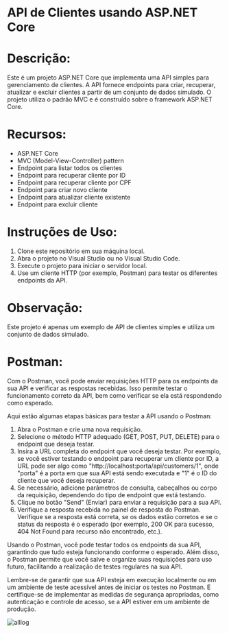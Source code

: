 

# API de Clientes usando ASP.NET Core

# Descrição:
Este é um projeto ASP.NET Core que implementa uma API simples para gerenciamento de clientes.
A API fornece endpoints para criar, recuperar, atualizar e excluir clientes a partir de um conjunto de dados simulado.
O projeto utiliza o padrão MVC e é construído sobre o framework ASP.NET Core.

# Recursos:
- ASP.NET Core
- MVC (Model-View-Controller) pattern
- Endpoint para listar todos os clientes
- Endpoint para recuperar cliente por ID
- Endpoint para recuperar cliente por CPF
- Endpoint para criar novo cliente
- Endpoint para atualizar cliente existente
- Endpoint para excluir cliente

# Instruções de Uso:
1. Clone este repositório em sua máquina local.
2. Abra o projeto no Visual Studio ou no Visual Studio Code.
3. Execute o projeto para iniciar o servidor local.
4. Use um cliente HTTP (por exemplo, Postman) para testar os diferentes endpoints da API.

# Observação:
Este projeto é apenas um exemplo de API de clientes simples e utiliza um conjunto de dados simulado.

# Postman:
Com o Postman, você pode enviar requisições HTTP para os endpoints da sua API e verificar as respostas recebidas. 
Isso permite testar o funcionamento correto da API, bem como verificar se ela está respondendo como esperado.

Aqui estão algumas etapas básicas para testar a API usando o Postman:

1. Abra o Postman e crie uma nova requisição.
2. Selecione o método HTTP adequado (GET, POST, PUT, DELETE) para o endpoint que deseja testar.
3. Insira a URL completa do endpoint que você deseja testar. Por exemplo, se você estiver testando o endpoint para recuperar um cliente por ID, a URL pode ser algo como "http://localhost:porta/api/customers/1", onde "porta" é a porta em que sua API está sendo executada e "1" é o ID do cliente que você deseja recuperar.
4. Se necessário, adicione parâmetros de consulta, cabeçalhos ou corpo da requisição, dependendo do tipo de endpoint que está testando.
5. Clique no botão "Send" (Enviar) para enviar a requisição para a sua API.
6. Verifique a resposta recebida no painel de resposta do Postman. Verifique se a resposta está correta, se os dados estão corretos e se o status da resposta é o esperado (por exemplo, 200 OK para sucesso, 404 Not Found para recurso não encontrado, etc.).

Usando o Postman, você pode testar todos os endpoints da sua API, garantindo que tudo esteja funcionando conforme o esperado. Além disso, o Postman permite que você salve e organize suas requisições para uso futuro, facilitando a realização de testes regulares na sua API.

Lembre-se de garantir que sua API esteja em execução localmente ou em um ambiente de teste acessível antes de iniciar os testes no Postman. E certifique-se de implementar as medidas de segurança apropriadas, como autenticação e controle de acesso, se a API estiver em um ambiente de produção.

![alllog](https://github.com/leandro-guimaraes/AllogEnter_Exercicios_Modulo_01/assets/85081592/c62c8d57-f214-49d5-a99d-107885af3366)
